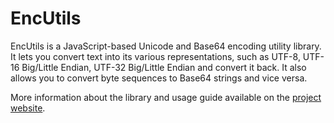 # EncUtils

EncUtils is a JavaScript-based Unicode and Base64 encoding utility library. It lets you convert text into its various representations, such as UTF-8, UTF-16 Big/Little Endian, UTF-32 Big/Little Endian and convert it back. It also allows you to convert byte sequences to Base64 strings and vice versa.

More information about the library and usage guide available on the [project website](http://cerosrhino.github.io/enc-utils/).

